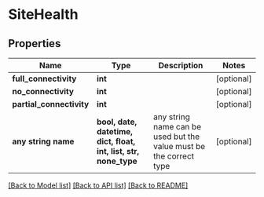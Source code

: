 # SiteHealth


## Properties
Name | Type | Description | Notes
------------ | ------------- | ------------- | -------------
**full_connectivity** | **int** |  | [optional] 
**no_connectivity** | **int** |  | [optional] 
**partial_connectivity** | **int** |  | [optional] 
**any string name** | **bool, date, datetime, dict, float, int, list, str, none_type** | any string name can be used but the value must be the correct type | [optional]

[[Back to Model list]](../README.md#documentation-for-models) [[Back to API list]](../README.md#documentation-for-api-endpoints) [[Back to README]](../README.md)


